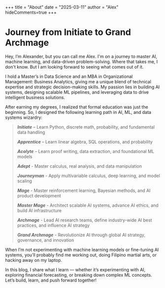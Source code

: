 +++
title = "About"
date = "2025-03-11"
author = "Alex"
hideComments=true
+++

# Journey from Initiate to Grand Archmage

Hey, I’m Alexander, but you can call me Alex. I'm on a journey to master AI, machine learning, and data-driven problem-solving. Where that takes me, I don't know. But I am looking forward to seeing what comes out of it.

I hold a Master’s in Data Science and an MBA in Organizational Management: Business Analytics, giving me a unique blend of technical expertise and strategic decision-making skills. My passion lies in building AI systems, designing scalable ML pipelines, and leveraging data to drive intelligent business solutions.

After earning my degrees, I realized that formal education was just the beginning. So, I designed the following learning path in AI, ML, and data systems wizardry:

>    
>   ***Initiate*** – Learn Python, discrete math, probability, and fundamental data handling
>    
>   ***Apprentice*** – Learn linear algebra, SQL operations, and probability
>    
>   ***Acolyte*** – Learn proof writing, data extraction, and foundational ML models
>    
>   ***Adept*** - Master calculus, real analysis, and data manipulation
>    
>   ***Journeyman*** - Apply multivariable calculus, deep learning, and model scaling
>    
>   ***Mage*** - Master reinforcement learning, Bayesian methods, and AI product development
>    
>   ***Master Mage*** - Architect scalable AI systems, advance AI ethics, and build AI infrastructure
>    
>   ***Archmage*** - Lead AI research teams, define industry-wide AI best practices, and influence AI strategy
>    
>   ***Grand Archmage*** - Revolutionize AI through global AI strategy, governance, and innovation

When I’m not experimenting with machine learning models or fine-tuning AI systems, you’ll probably find me working out, doing Filipino martial arts, or hacking away on my laptop.

In this blog, I share what I learn — whether it’s experimenting with AI, exploring financial forecasting, or breaking down complex ML concepts. Let’s build, learn, and push forward together!